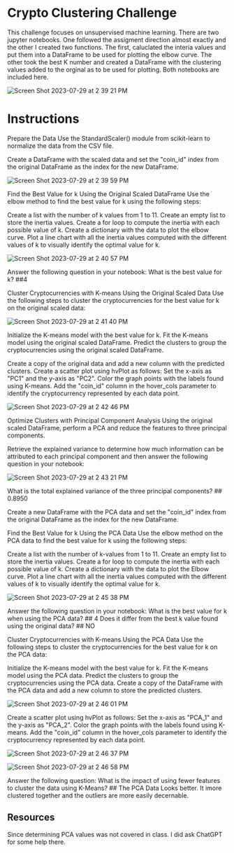 # Crypto Clustering Challenge

This challenge focuses on unsupervised machine learning. There are two jupyter notebooks. One followed the assigment direction almost exactly and the other I created two functions. The first, caluclated the interia values and put them into a DataFrame to be used for plotting the elbow curve. The other  took the best K number and created a DataFrame with the clustering values added to the orginal as to be used for plotting. Both notebooks are included here. 

![Screen Shot 2023-07-29 at 2 39 21 PM](https://github.com/PsCushman/crypto-clustering-challenge/assets/122395437/81ed3e1c-977d-4eb2-9118-46235f4c87d9)

# Instructions

Prepare the Data
Use the StandardScaler() module from scikit-learn to normalize the data from the CSV file.

Create a DataFrame with the scaled data and set the "coin_id" index from the original DataFrame as the index for the new DataFrame.

![Screen Shot 2023-07-29 at 2 39 59 PM](https://github.com/PsCushman/crypto-clustering-challenge/assets/122395437/2ee25c91-e23b-4bed-839d-ef7f7258cf4a)

Find the Best Value for k Using the Original Scaled DataFrame
Use the elbow method to find the best value for k using the following steps:

Create a list with the number of k values from 1 to 11.
Create an empty list to store the inertia values.
Create a for loop to compute the inertia with each possible value of k.
Create a dictionary with the data to plot the elbow curve.
Plot a line chart with all the inertia values computed with the different values of k to visually identify the optimal value for k.

![Screen Shot 2023-07-29 at 2 40 57 PM](https://github.com/PsCushman/crypto-clustering-challenge/assets/122395437/6a7b37cf-6f57-474c-9929-6284d81357a6)

Answer the following question in your notebook: What is the best value for k? ##4

Cluster Cryptocurrencies with K-means Using the Original Scaled Data
Use the following steps to cluster the cryptocurrencies for the best value for k on the original scaled data:

![Screen Shot 2023-07-29 at 2 41 40 PM](https://github.com/PsCushman/crypto-clustering-challenge/assets/122395437/c14b663a-e48e-4ecc-8907-01a13635376c)

Initialize the K-means model with the best value for k.
Fit the K-means model using the original scaled DataFrame.
Predict the clusters to group the cryptocurrencies using the original scaled DataFrame.


Create a copy of the original data and add a new column with the predicted clusters.
Create a scatter plot using hvPlot as follows:
Set the x-axis as "PC1" and the y-axis as "PC2".
Color the graph points with the labels found using K-means.
Add the "coin_id" column in the hover_cols parameter to identify the cryptocurrency represented by each data point.

![Screen Shot 2023-07-29 at 2 42 46 PM](https://github.com/PsCushman/crypto-clustering-challenge/assets/122395437/ee0665fe-04b5-4017-abd3-00ccfba7d865)

Optimize Clusters with Principal Component Analysis
Using the original scaled DataFrame, perform a PCA and reduce the features to three principal components.

Retrieve the explained variance to determine how much information can be attributed to each principal component and then answer the following question in your notebook:

![Screen Shot 2023-07-29 at 2 43 21 PM](https://github.com/PsCushman/crypto-clustering-challenge/assets/122395437/7d674452-c9db-422f-bb71-92c744c46440)

What is the total explained variance of the three principal components? ## 0.8950

Create a new DataFrame with the PCA data and set the "coin_id" index from the original DataFrame as the index for the new DataFrame.

Find the Best Value for k Using the PCA Data
Use the elbow method on the PCA data to find the best value for k using the following steps:

Create a list with the number of k-values from 1 to 11.
Create an empty list to store the inertia values.
Create a for loop to compute the inertia with each possible value of k.
Create a dictionary with the data to plot the Elbow curve.
Plot a line chart with all the inertia values computed with the different values of k to visually identify the optimal value for k.

![Screen Shot 2023-07-29 at 2 45 38 PM](https://github.com/PsCushman/crypto-clustering-challenge/assets/122395437/a3a1c8ec-86e1-4c67-9a32-0db2ac4faa43)

Answer the following question in your notebook:
What is the best value for k when using the PCA data? ## 4
Does it differ from the best k value found using the original data? ## NO

Cluster Cryptocurrencies with K-means Using the PCA Data
Use the following steps to cluster the cryptocurrencies for the best value for k on the PCA data:

Initialize the K-means model with the best value for k.
Fit the K-means model using the PCA data.
Predict the clusters to group the cryptocurrencies using the PCA data.
Create a copy of the DataFrame with the PCA data and add a new column to store the predicted clusters.

![Screen Shot 2023-07-29 at 2 46 01 PM](https://github.com/PsCushman/crypto-clustering-challenge/assets/122395437/f132075d-ced7-480b-8757-3fb36adf576b)

Create a scatter plot using hvPlot as follows:
Set the x-axis as "PCA_1" and the y-axis as "PCA_2".
Color the graph points with the labels found using K-means.
Add the "coin_id" column in the hover_cols parameter to identify the cryptocurrency represented by each data point.

![Screen Shot 2023-07-29 at 2 46 37 PM](https://github.com/PsCushman/crypto-clustering-challenge/assets/122395437/8fd0f793-ae2a-49be-8afd-a257e4d26b00)

![Screen Shot 2023-07-29 at 2 46 58 PM](https://github.com/PsCushman/crypto-clustering-challenge/assets/122395437/97e9688b-2656-4412-9f6e-1e3a9fa26523)

Answer the following question:
What is the impact of using fewer features to cluster the data using K-Means? ## The PCA Data Looks better. It imore clustered together and the outliers are more easily decernable.

## Resources

Since determining PCA values was not covered in class. I did ask ChatGPT for some help there.
